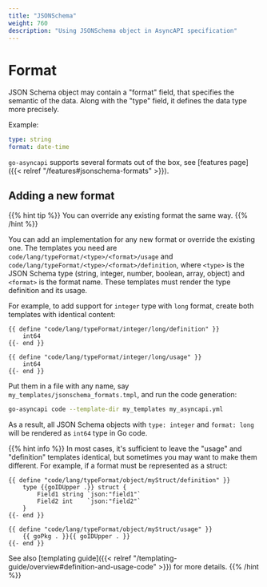 ```yaml
---
title: "JSONSchema"
weight: 760
description: "Using JSONSchema object in AsyncAPI specification"
---
```


# Format

JSON Schema object may contain a "format" field, that specifies the semantic of the data. Along with the "type" field,
it defines the data type more precisely.

Example:

```yaml
type: string
format: date-time
```

`go-asyncapi` supports several formats out of the box, see [features page]({{< relref "/features#jsonschema-formats" >}}).

## Adding a new format

{{% hint tip %}}
You can override any existing format the same way.
{{% /hint %}}

You can add an implementation for any new format or override the existing one. 
The templates you need are `code/lang/typeFormat/<type>/<format>/usage` and `code/lang/typeFormat/<type>/<format>/definition`,
where `<type>` is the JSON Schema type (string, integer, number, boolean, array, object) and `<format>` is the format name.
These templates must render the type definition and its usage.

For example, to add support for `integer` type with `long` format, create both templates with identical content:

```gotemplate
{{ define "code/lang/typeFormat/integer/long/definition" }}
    int64
{{- end }}

{{ define "code/lang/typeFormat/integer/long/usage" }}
    int64
{{- end }}
```

Put them in a file with any name, say `my_templates/jsonschema_formats.tmpl`, and run the code generation:

```bash
go-asyncapi code --template-dir my_templates my_asyncapi.yml
```

As a result, all JSON Schema objects with `type: integer` and `format: long` will be rendered as `int64` type in Go code.

{{% hint info %}}
In most cases, it's sufficient to leave the "usage" and "definition" templates identical, but sometimes you may want to 
make them different. For example, if a format must be represented as a struct:

```gotemplate
{{ define "code/lang/typeFormat/object/myStruct/definition" }}
    type {{goIDUpper .}} struct {
        Field1 string `json:"field1"`
        Field2 int    `json:"field2"`
    }
{{- end }}

{{ define "code/lang/typeFormat/object/myStruct/usage" }}
    {{ goPkg . }}{{ goIDUpper . }}
{{- end }}
```

See also [templating guide]({{< relref "/templating-guide/overview#definition-and-usage-code" >}}) for more details.
{{% /hint %}}
